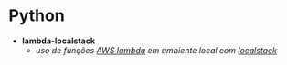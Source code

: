 # Python

- **lambda-localstack**
  - _uso de funções [AWS lambda](https://docs.aws.amazon.com/lambda/index.html) em ambiente local com [localstack](https://localstack.cloud/)_
